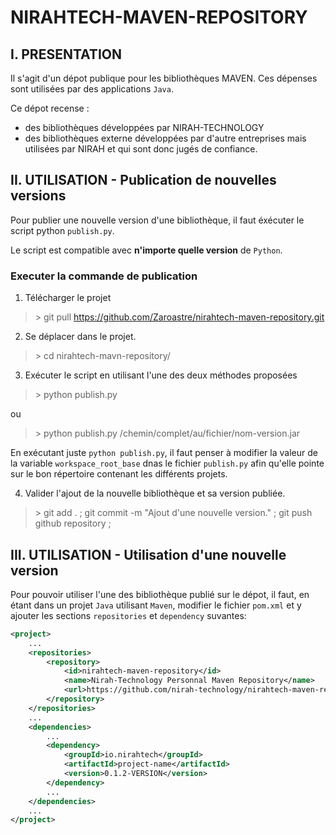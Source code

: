 # NIRAHTECH-MAVEN-REPOSITORY
## I. PRESENTATION
Il s'agit d'un dépot publique pour les bibliothèques MAVEN.
Ces dépenses sont utilisées par des applications `Java`.

Ce dépot recense :
- des bibliothèques développées par NIRAH-TECHNOLOGY
- des bibliothèques externe développées par d'autre entreprises mais utilisées par NIRAH et qui sont donc jugés de confiance.

## II. UTILISATION - Publication de nouvelles versions
Pour publier une nouvelle version d'une bibliothèque, il faut éxécuter le script python `publish.py`.

Le script est compatible avec **n'importe quelle version** de `Python`.

### Executer la commande de publication
1. Télécharger le projet
> \> git pull https://github.com/Zaroastre/nirahtech-maven-repository.git
 
2. Se déplacer dans le projet.
> \> cd nirahtech-mavn-repository/
3. Exécuter le script en utilisant l'une des deux méthodes proposées  

> \> python publish.py

ou

> \> python publish.py /chemin/complet/au/fichier/nom-version.jar

En exécutant juste `python publish.py`, il faut penser à modifier la valeur de la variable `workspace_root_base` dnas le fichier `publish.py` afin qu'elle pointe sur le bon répertoire contenant les différents projets.

4. Valider l'ajout de la nouvelle bibliothèque et sa version publiée.
> \> git add . ; git commit -m "Ajout d'une nouvelle version." ; git push github repository ;

## III. UTILISATION - Utilisation d'une nouvelle version
Pour pouvoir utiliser l'une des bibliothèque publié sur le dépot, il faut, en étant dans un projet `Java` utilisant `Maven`, modifier le fichier `pom.xml` et y ajouter les sections `repositories` et `dependency` suvantes:


``` xml
<project>
    ...
    <repositories>
        <repository>
            <id>nirahtech-maven-repository</id>
            <name>Nirah-Technology Personnal Maven Repository</name>
            <url>https://github.com/nirah-technology/nirahtech-maven-repository</url>
        </repository>
    </repositories>
    ...
    <dependencies>
        ...
        <dependency>
            <groupId>io.nirahtech</groupId>
            <artifactId>project-name</artifactId>
            <version>0.1.2-VERSION</version>
        </dependency>
        ...
    </dependencies>
    ...
</project>
```
